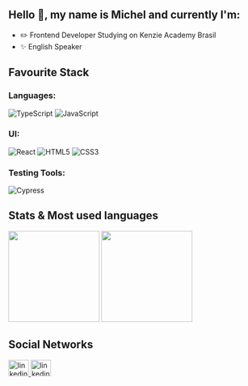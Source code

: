 ## Hello 👋, my name is Michel and currently I'm:

- ✏️ Frontend Developer Studying on Kenzie Academy Brasil
- ✨ English Speaker

## Favourite Stack

### Languages: 
![TypeScript](https://img.shields.io/badge/typescript-%23007ACC.svg?style=for-the-badge&logo=typescript&logoColor=white) ![JavaScript](https://img.shields.io/badge/JavaScript-323330?style=for-the-badge&logo=javascript&logoColor=F7DF1E)

### UI: 
![React](https://img.shields.io/badge/react-%2320232a.svg?style=for-the-badge&logo=react&logoColor=%2361DAFB) ![HTML5](https://img.shields.io/badge/HTML5-E34F26?style=for-the-badge&logo=html5&logoColor=white) ![CSS3](https://img.shields.io/badge/CSS3-1572B6?style=for-the-badge&logo=css3&logoColor=white) 

### Testing Tools: 
![Cypress](https://img.shields.io/badge/Cypress-17202C?style=for-the-badge&logo=cypress&logoColor=white)

## Stats & Most used languages

<div>
  <img height="180em" src="https://github-readme-stats.vercel.app/api?username=michelmnds&show_icons=true&theme=dracula&include_all_commits=true&count_private=true&hide_border=true"/>
  <img height="180em" src="https://github-readme-stats.vercel.app/api/top-langs/?username=michelmnds&layout=compact&langs_count=8&theme=dracula&hide_border=true"/>
</div>

## Social Networks

<div align="left">
  <a href="https://www.linkedin.com/in/michelmnds/" target="_blank">
    <img src="https://raw.githubusercontent.com/maurodesouza/profile-readme-generator/master/src/assets/icons/social/linkedin/default.svg" width="40" height="32" alt="linkedin logo"  />
  </a>
  
  <a href="https://twitter.com/michelmnds" target="_blank">
    <img src="https://raw.githubusercontent.com/maurodesouza/profile-readme-generator/master/src/assets/icons/social/twitter/default.svg" width="40" height="32" alt="linkedin logo"  />
  </a>
</div>

